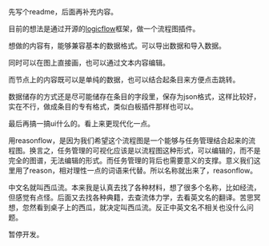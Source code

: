 先写个readme，后面再补充内容。

目前的想法是通过开源的[logicflow](https://site.logic-flow.cn/docs/#/zh/)框架，做一个流程图插件。

想做的内容有，能够兼容基本的数据格式。可以导出数据和导入数据。

同时可以在图上直接画，也可以通过文本内容编辑。

而节点上的内容既可以是单纯的数据，也可以结合起条目来方便点击跳转。

数据储存的方式还是尽可能储存在条目的字段里，保存为json格式，这样比较好，实在不行，做成条目的专有格式，类似白板插件那样也可以。

最后再搞一搞ui什么的。看上来更现代化一点。

用reasonflow，是因为我们希望这个流程图是一个能够与任务管理结合起来的流程图。换言之，任务管理的可视化应该是以流程图这种形式，可以编辑的，而不是完全的图谱，无法编辑的形式。而任务管理的背后也需要意义的支撑。意义我们这里用了reason，相对理性一点的词语来代替。所以名称就出来了，reasonflow。

中文名就叫西瓜流。本来我是认真去找了各种材料，想了很多个名称，比如经流，但感觉有点怪。后面又去找各种典籍，去查流体力学，去看英文名的翻译。苦思冥想，忽然看到桌子上的西瓜，就决定叫西瓜流。反正中英文名不相关也没什么问题。

暂停开发。
